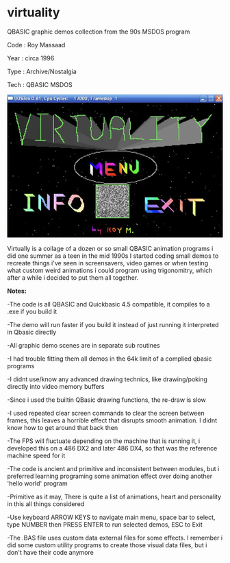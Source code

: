 # virtuality
QBASIC graphic demos collection from the 90s MSDOS program

Code : Roy Massaad

Year : circa 1996

Type : Archive/Nostalgia

Tech : QBASIC MSDOS

![](screenshot.png)


Virtually is a collage of a dozen or so small QBASIC animation programs i did one summer as a teen in the mid 1990s
I started coding small demos to recreate things i've seen in screensavers, video games or when testing what custom weird animations i could program using trigonomitry, which after a while i decided to put them all together.


**Notes:**

-The code is all QBASIC and Quickbasic 4.5 compatible, it compiles to a .exe if you build it

-The demo will run faster if you build it instead of just running it interpreted in Qbasic directly

-All graphic demo scenes are in separate sub routines

-I had trouble fitting them all demos in the 64k limit of a complied qbasic programs

-I didnt use/know any advanced drawing technics, like drawing/poking directly into video memory buffers

-Since i used the builtin QBasic drawing functions, the re-draw is slow

-I used repeated clear screen commands to clear the screen between frames, this leaves a horrible effect that disrupts smooth animation. I didnt know how to get around that back then

-The FPS will fluctuate depending on the machine that is running it, i developed this on a 486 DX2 and later 486 DX4, so that was the reference machine speed for it

-The code is ancient and primitive and inconsistent between modules, but i preferred learning programing some animation effect over doing another 'hello world' program

-Primitive as it may, There is quite a list of animations, heart and personality in this all things considered

-Use keyboard ARROW KEYS to navigate main menu, space bar to select, type NUMBER then PRESS ENTER to run selected demos, ESC to Exit

-The .BAS file uses custom data external files for some effects. I remember i did some custom utility programs to create those visual data files, but i don't have their code anymore